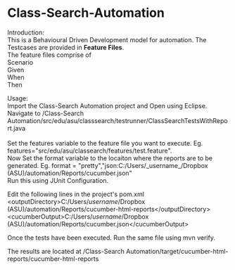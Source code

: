 # Class-Search-Automation
<p>
Introduction:<br>
This is a Behavioural Driven Development model for automation. The Testcases are provided in <b>Feature Files</b>.<br>
The feature files comprise of <br>
Scenario <br>
Given <br>
  When <br>
  Then <br>
</p>

<p>
Usage:<br>
Import the Class-Search Automation project and Open using Eclipse.<br>
Navigate to /Class-Search Automation/src/edu/asu/classsearch/testrunner/ClassSearchTestsWithReport.java <br><br>
Set the features variable to the feature file you want to execute. Eg. features="src/edu/asu/classearch/features/test.feature".<br>
Now Set the format variable to the locaiton where the reports are to be generated. Eg. format = "pretty","json:C:/Users/_username_/Dropbox (ASU)/automation/Reports/cucumber.json" <br>
Run this using JUnit Configuration.

Edit the following lines in the project's pom.xml
&lt;outputDirectory&gt;C:/Users/_username_/Dropbox (ASU)/automation/Reports/cucumber-html-reports&lt;/outputDirectory&gt;
&lt;cucumberOutput&gt;C:/Users/_username_/Dropbox (ASU)/automation/Reports/cucumber.json&lt;/cucumberOutput&gt;
</p>
<p>
Once the tests have been executed. Run the same file using mvn verify.<br>

The results are located at /Class-Search Automation/target/cucumber-html-reports/cucumber-html-reports
</p>
